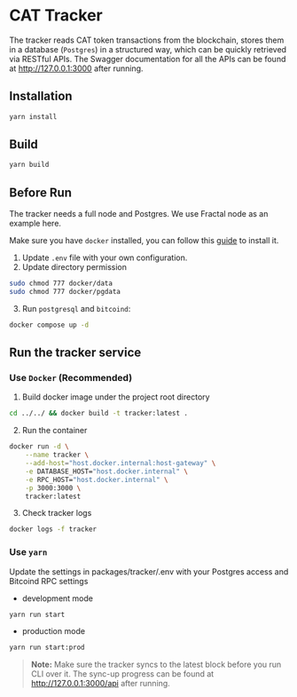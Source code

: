 # CAT Tracker

The tracker reads CAT token transactions from the blockchain, stores them in a database (`Postgres`) in a structured way, which can be quickly retrieved via RESTful APIs. The Swagger documentation for all the APIs can be found at http://127.0.0.1:3000 after running.

## Installation

```bash
yarn install
```

## Build

```sh
yarn build
```

## Before Run

The tracker needs a full node and Postgres. We use Fractal node as an example here.

Make sure you have `docker` installed, you can follow this [guide](https://docs.docker.com/engine/install/) to install it.

1. Update `.env` file with your own configuration.
2. Update directory permission

```bash
sudo chmod 777 docker/data
sudo chmod 777 docker/pgdata
```

3. Run `postgresql` and `bitcoind`:

```bash
docker compose up -d
```

## Run the tracker service

### Use `Docker` (Recommended)

1. Build docker image under the project root directory

```bash
cd ../../ && docker build -t tracker:latest .
```

2. Run the container

```bash
docker run -d \
    --name tracker \
    --add-host="host.docker.internal:host-gateway" \
    -e DATABASE_HOST="host.docker.internal" \
    -e RPC_HOST="host.docker.internal" \
    -p 3000:3000 \
    tracker:latest
```

3. Check tracker logs

```bash
docker logs -f tracker
```

### Use `yarn`

Update the settings in packages/tracker/.env with your Postgres access and Bitcoind RPC settings

* development mode
```bash
yarn run start
```

* production mode
```bash
yarn run start:prod
```

> **Note:** Make sure the tracker syncs to the latest block before you run CLI over it. The sync-up progress can be found at http://127.0.0.1:3000/api after running.
